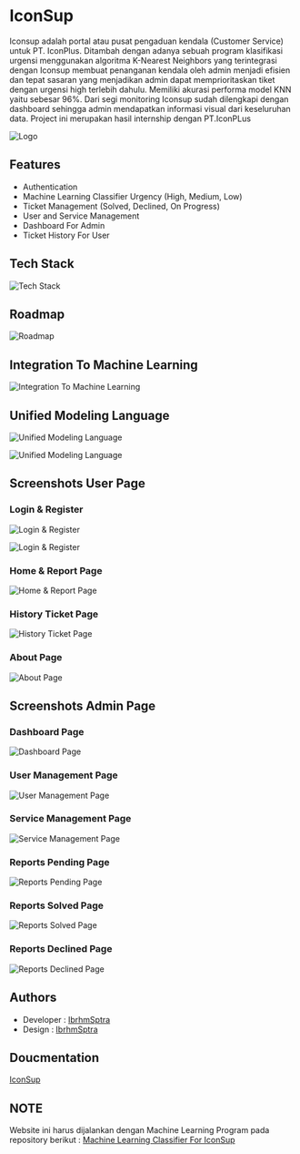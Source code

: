 
# IconSup

Iconsup adalah portal atau pusat pengaduan kendala (Customer Service) untuk PT. IconPlus. Ditambah dengan adanya sebuah program klasifikasi urgensi menggunakan algoritma K-Nearest Neighbors yang terintegrasi dengan Iconsup membuat penanganan kendala oleh admin menjadi efisien dan tepat sasaran yang menjadikan admin dapat memprioritaskan tiket dengan urgensi high terlebih dahulu. Memiliki akurasi performa model KNN yaitu sebesar 96%. Dari segi monitoring Iconsup sudah dilengkapi dengan dashboard sehingga admin mendapatkan informasi visual dari keseluruhan data. Project ini merupakan hasil internship dengan PT.IconPLus


![Logo](https://i.postimg.cc/NMNfhNg3/Group-9.png)


## Features

- Authentication
- Machine Learning Classifier Urgency (High, Medium, Low)
- Ticket Management (Solved, Declined, On Progress)
- User and Service Management
- Dashboard For Admin
- Ticket History For User
## Tech Stack

![Tech Stack](https://i.postimg.cc/zXQ5FbBk/Tech-Stack.png)


## Roadmap

![Roadmap](https://i.postimg.cc/MGcZV0qx/Roadmap.png)


## Integration To Machine Learning

![Integration To Machine Learning](https://i.postimg.cc/7hD1cZZs/integration-ML.jpg)

## Unified Modeling Language

![Unified Modeling Language](https://i.postimg.cc/FF6MJt1f/Iconsup-UML-Activity-Diagram-create-report-drawio.png)

![Unified Modeling Language](https://i.postimg.cc/Bvwr5RNw/Iconsup-UML-Activity-diagram-ticket-handling-drawio.png)

## Screenshots User Page

### Login & Register
![Login & Register](https://i.postimg.cc/XJfgNCZc/loginiconsup.png)

![Login & Register](https://i.postimg.cc/RF4HRbFK/registericonsup.png)

### Home & Report Page
![Home & Report Page](https://i.postimg.cc/TwtpcdBv/Homeiconsup.png)

### History Ticket Page
![History Ticket Page](https://i.postimg.cc/1315wV4N/historyiconsup.png)

### About Page
![About Page](https://i.postimg.cc/tTc9TYLJ/abouticonsup.png)

## Screenshots Admin Page

### Dashboard Page
![Dashboard Page](https://i.postimg.cc/q7nFnghg/dashboardadimn.png)

### User Management Page
![User Management Page](https://i.postimg.cc/FH0bVSpt/usermanagement.png)

### Service Management Page
![Service Management Page](https://i.postimg.cc/4yhHNCFC/Service-Management.png)

### Reports Pending Page
![Reports Pending Page](https://i.postimg.cc/nz9qMQCw/Reports-Pending.png)

### Reports Solved Page
![Reports Solved Page](https://i.postimg.cc/4dRxbKW0/reportsolved.png)

### Reports Declined Page
![Reports Declined Page](https://i.postimg.cc/hPtPrR0K/reportsdeclined.png)


## Authors

- Developer : [IbrhmSptra](https://www.github.com/IbrhmSptra)
- Design : [IbrhmSptra](https://www.github.com/IbrhmSptra)

## Doucmentation

[IconSup](https://github.com/IbrhmSptra/IconSup/files/13276876/Makalah.-.Ibrahim.Saputra_compressed.pdf)

## NOTE

Website ini harus dijalankan dengan Machine Learning Program pada repository berikut : [Machine Learning Classifier For IconSup](https://github.com/IbrhmSptra/UrgencyTicket)
